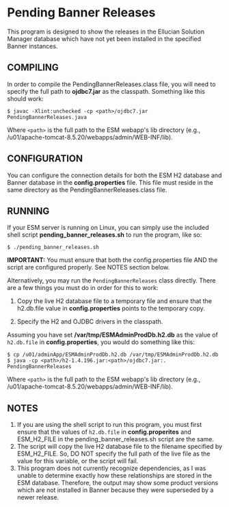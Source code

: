 # Pending Banner Releases

This program is designed to show the releases in the Ellucian Solution Manager database which have not 
yet been installed in the specified Banner instances.


## COMPILING
In order to compile the PendingBannerReleases.class file, you will need to
specify the full path to **ojdbc7.jar** as the classpath.  Something like this
should work: 

```
$ javac -Xlint:unchecked -cp <path>/ojdbc7.jar PendingBannerReleases.java
```

Where `<path>` is the full path to the ESM webapp's lib directory
(e.g., /u01/apache-tomcat-8.5.20/webapps/admin/WEB-INF/lib).

 

## CONFIGURATION
You can configure the connection details for both the ESM H2 database and Banner
database in the **config.properties** file.  This file must reside in the same
directory as the PendingBannerReleases.class file.


## RUNNING
If your ESM server is running on Linux, you can simply use the included shell
script **pending_banner_releases.sh** to run the program, like so:

```
$ ./pending_banner_releases.sh
```

**IMPORTANT:** You must ensure that both the config.properties file AND the script
are configured properly.  See NOTES section below.

Alternatively, you may run the `PendingBannerReleases` class directly.  There are
a few things you must do in order for this to work:

  1. Copy the live H2 database file to a temporary file and ensure that the
     h2.db.file value in **config.properties** points to the temporary copy.

  2. Specify the H2 and OJDBC drivers in the classpath.

Assuming you have set **/var/tmp/ESMAdminProdDb.h2.db** as the value of `h2.db.file`
in **config.properties**, you would do something like this:

```
$ cp /u01/adminApp/ESMAdminProdDb.h2.db /var/tmp/ESMAdminProdDb.h2.db
$ java -cp <path>/h2-1.4.196.jar:<path>/ojdbc7.jar:. PendingBannerReleases
```

Where `<path>` is the full path to the ESM webapp's lib directory
(e.g., /u01/apache-tomcat-8.5.20/webapps/admin/WEB-INF/lib).


## NOTES
1. If you are using the shell script to run this program, you must first ensure that the values of `h2.db.file` in **config.properites** and ESM_H2_FILE in the pending_banner_releases.sh script are the same.
2. The script will copy the live H2 database file to the filename specified by ESM_H2_FILE.  So, DO NOT specify the full path of the live file as the value for this variable, or the script will fail.
3. This program does not currently recognize dependencies, as I was unable to determine exactly how these relationships are stored in the ESM database.  Therefore, the output may show some product versions which are not installed in Banner because they were superseded by a newer release.
